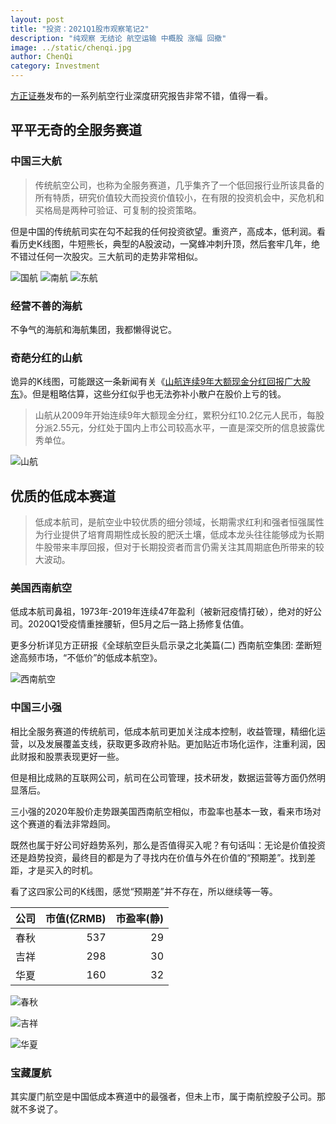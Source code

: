 ```yaml
---
layout: post
title: "投资：2021Q1股市观察笔记2"
description: "纯观察 无结论 航空运输 中概股 涨幅 回撤"
image: ../static/chenqi.jpg
author: ChenQi
category: Investment
---
```


[方正证券](https://www.foundersc.com/)发布的一系列航空行业深度研究报告非常不错，值得一看。

## 平平无奇的全服务赛道

### 中国三大航

> 传统航空公司，也称为全服务赛道，几乎集齐了一个低回报行业所该具备的所有特质，研究价值较大而投资价值较小，在有限的投资机会中，买危机和买格局是两种可验证、可复制的投资策略。

但是中国的传统航司实在勾不起我的任何投资欲望。重资产，高成本，低利润。看看历史K线图，牛短熊长，典型的A股波动，一窝蜂冲刺升顶，然后套牢几年，绝不错过任何一次股灾。三大航司的走势非常相似。

![国航](../static/air2021Q1/601111.png)
![南航](../static/air2021Q1/600029.png)
![东航](../static/air2021Q1/600115.png)

### 经营不善的海航

不争气的海航和海航集团，我都懒得说它。

### 奇葩分红的山航

诡异的K线图，可能跟这一条新闻有关《[山航连续9年大额现金分红回报广大股东](https://news.futunn.com/post/3252649)》。但是粗略估算，这些分红似乎也无法弥补小散户在股价上亏的钱。

> 山航从2009年开始连续9年大额现金分红，累积分红10.2亿元人民币，每股分派2.55元，分红处于国内上市公司较高水平，一直是深交所的信息披露优秀单位。

![山航](../static/air2021Q1/200152.png)

## 优质的低成本赛道

> 低成本航司，是航空业中较优质的细分领域，长期需求红利和强者恒强属性为行业提供了培育周期性成长股的肥沃土壤，低成本龙头往往能够成为长期牛股带来丰厚回报，但对于长期投资者而言仍需关注其周期底色所带来的较大波动。

### 美国西南航空

低成本航司鼻祖，1973年-2019年连续47年盈利（被新冠疫情打破），绝对的好公司。2020Q1受疫情重挫腰斩，但5月之后一路上扬修复估值。

更多分析详见方正研报《全球航空巨头启示录之北美篇(二) 西南航空集团: 垄断短途高频市场，“不低价”的低成本航空》。

![西南航空](../static/air2021Q1/luv.png)

### 中国三小强

相比全服务赛道的传统航司，低成本航司更加关注成本控制，收益管理，精细化运营，以及发展覆盖支线，获取更多政府补贴。更加贴近市场化运作，注重利润，因此财报和股票表现更好一些。

但是相比成熟的互联网公司，航司在公司管理，技术研发，数据运营等方面仍然明显落后。

三小强的2020年股价走势跟美国西南航空相似，市盈率也基本一致，看来市场对这个赛道的看法非常趋同。

既然也属于好公司好趋势系列，那么是否值得买入呢？有句话叫：无论是价值投资还是趋势投资，最终目的都是为了寻找内在价值与外在价值的“预期差”。找到差距，才是买入的时机。

看了这四家公司的K线图，感觉“预期差”并不存在，所以继续等一等。

|公司|市值(亿RMB)|市盈率(静)|
|:--|--:|--:|
|春秋|537|29|
|吉祥|298|30|
|华夏|160|32|

![春秋](../static/air2021Q1/601021.png)

![吉祥](../static/air2021Q1/603885.png)

![华夏](../static/air2021Q1/002928.png)

### 宝藏厦航

其实厦门航空是中国低成本赛道中的最强者，但未上市，属于南航控股子公司。那就不多说了。
